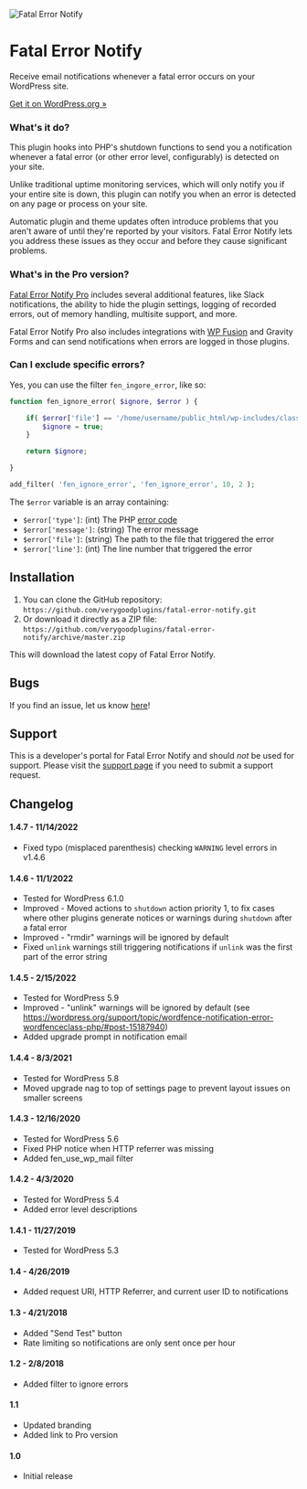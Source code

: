 ![Fatal Error Notify](https://fatalerrornotify.com/wp-content/uploads/2017/12/icon_color-150x150.png)
# Fatal Error Notify #

Receive email notifications whenever a fatal error occurs on your WordPress site.

[Get it on WordPress.org &raquo;](https://wordpress.org/plugins/fatal-error-notify/)

### What's it do?

This plugin hooks into PHP's shutdown functions to send you a notification whenever a fatal error (or other error level, configurably) is detected on your site.

Unlike traditional uptime monitoring services, which will only notify you if your entire site is down, this plugin can notify you when an error is detected on any page or process on your site.

Automatic plugin and theme updates often introduce problems that you aren't aware of until they're reported by your visitors. Fatal Error Notify lets you address these issues as they occur and before they cause significant problems.


### What's in the Pro version?

[Fatal Error Notify Pro](https://fatalerrornotify.com/) includes several additional features, like Slack notifications, the ability to hide the plugin settings, logging of recorded errors, out of memory handling, multisite support, and more.

Fatal Error Notify Pro also includes integrations with [WP Fusion](https://wpfusion.com/?utm_campaign=fatal-error-notify-free&utm_source=github) and Gravity Forms and can send notifications when errors are logged in those plugins.

### Can I exclude specific errors?

Yes, you can use the filter `fen_ingore_error`, like so:

```php
function fen_ignore_error( $ignore, $error ) {

	if( $error['file'] == '/home/username/public_html/wp-includes/class-phpass.php' ) {
		$ignore = true;
	}

	return $ignore;

}

add_filter( 'fen_ignore_error', 'fen_ignore_error', 10, 2 );
```

The `$error` variable is an array containing:

* `$error['type']`: (int) The PHP [error code](http://php.net/manual/en/errorfunc.constants.php)
* `$error['message']`: (string) The error message
* `$error['file']`: (string) The path to the file that triggered the error
* `$error['line']`: (int) The line number that triggered the error

## Installation ##

1. You can clone the GitHub repository: `https://github.com/verygoodplugins/fatal-error-notify.git`
2. Or download it directly as a ZIP file: `https://github.com/verygoodplugins/fatal-error-notify/archive/master.zip`

This will download the latest copy of Fatal Error Notify.

## Bugs ##
If you find an issue, let us know [here](https://github.com/verygoodplugins/fatal-error-notify/issues?state=open)!

## Support ##
This is a developer's portal for Fatal Error Notify and should _not_ be used for support. Please visit the [support page](https://fatalerrornotify.com/support/contact/) if you need to submit a support request.

## Changelog ##

#### 1.4.7 - 11/14/2022
* Fixed typo (misplaced parenthesis) checking `WARNING` level errors in v1.4.6

#### 1.4.6 - 11/1/2022
* Tested for WordPress 6.1.0
* Improved - Moved actions to `shutdown` action priority 1, to fix cases where other plugins generate notices or warnings during `shutdown` after a fatal error
* Improved - "rmdir" warnings will be ignored by default
* Fixed `unlink` warnings still triggering notifications if `unlink` was the first part of the error string

#### 1.4.5 - 2/15/2022
* Tested for WordPress 5.9
* Improved - "unlink" warnings will be ignored by default (see https://wordpress.org/support/topic/wordfence-notification-error-wordfenceclass-php/#post-15187940)
* Added upgrade prompt in notification email

#### 1.4.4 - 8/3/2021
* Tested for WordPress 5.8
* Moved upgrade nag to top of settings page to prevent layout issues on smaller screens

#### 1.4.3 - 12/16/2020
* Tested for WordPress 5.6
* Fixed PHP notice when HTTP referrer was missing
* Added fen_use_wp_mail filter

#### 1.4.2 - 4/3/2020
* Tested for WordPress 5.4
* Added error level descriptions

#### 1.4.1 - 11/27/2019
* Tested for WordPress 5.3

#### 1.4 - 4/26/2019
* Added request URI, HTTP Referrer, and current user ID to notifications

#### 1.3 - 4/21/2018
* Added "Send Test" button
* Rate limiting so notifications are only sent once per hour

#### 1.2 - 2/8/2018
* Added filter to ignore errors

#### 1.1
* Updated branding
* Added link to Pro version

#### 1.0
* Initial release